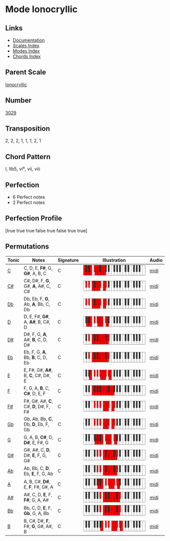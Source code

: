 # Mode Ionocryllic

## Links

- [Documentation](README.md)
- [Scales Index](Scales.md)
- [Modes Index](Modes.md)
- [Chords Index](Chords.md)

## Parent Scale

[Ionocryllic](ScaleIonocryllic.md)

## Number

[3029](https://ianring.com/musictheory/scales/3029)

## Transposition

2, 2, 2, 1, 1, 1, 2, 1

## Chord Pattern

I, IIb5, vi⁰, vii, viii

## Perfection

- 6 Perfect notes
- 2 Perfect notes

## Perfection Profile

[true true true false true false true true]

## Permutations

| Tonic | Notes | Signature | Illustration | Audio |
|-------|-------|-----------|--------------|-------|
| [C](ModeCNaturalIonocryllic.md) | C, D, E, **F#**, G, **G#**, A, B, C | C | ![CNaturalIonocryllic](ModeCNaturalIonocryllic.png) | [midi](https://github.com/edipermadi/music/blob/main/docs/ModeCNaturalIonocryllic.mid?raw=true) |
| [C#](ModeCSharpIonocryllic.md) | C#, D#, F, **G**, G#, **A**, A#, C, C# | C | ![CSharpIonocryllic](ModeCSharpIonocryllic.png) | [midi](https://github.com/edipermadi/music/blob/main/docs/ModeCSharpIonocryllic.mid?raw=true) |
| [Db](ModeDFlatIonocryllic.md) | Db, Eb, F, **G**, Ab, **A**, Bb, C, Db | C | ![DFlatIonocryllic](ModeDFlatIonocryllic.png) | [midi](https://github.com/edipermadi/music/blob/main/docs/ModeDFlatIonocryllic.mid?raw=true) |
| [D](ModeDNaturalIonocryllic.md) | D, E, F#, **G#**, A, **A#**, B, C#, D | C | ![DNaturalIonocryllic](ModeDNaturalIonocryllic.png) | [midi](https://github.com/edipermadi/music/blob/main/docs/ModeDNaturalIonocryllic.mid?raw=true) |
| [D#](ModeDSharpIonocryllic.md) | D#, F, G, **A**, A#, **B**, C, D, D# | C | ![DSharpIonocryllic](ModeDSharpIonocryllic.png) | [midi](https://github.com/edipermadi/music/blob/main/docs/ModeDSharpIonocryllic.mid?raw=true) |
| [Eb](ModeEFlatIonocryllic.md) | Eb, F, G, **A**, Bb, **B**, C, D, Eb | C | ![EFlatIonocryllic](ModeEFlatIonocryllic.png) | [midi](https://github.com/edipermadi/music/blob/main/docs/ModeEFlatIonocryllic.mid?raw=true) |
| [E](ModeENaturalIonocryllic.md) | E, F#, G#, **A#**, B, **C**, C#, D#, E | C | ![ENaturalIonocryllic](ModeENaturalIonocryllic.png) | [midi](https://github.com/edipermadi/music/blob/main/docs/ModeENaturalIonocryllic.mid?raw=true) |
| [F](ModeFNaturalIonocryllic.md) | F, G, A, **B**, C, **C#**, D, E, F | C | ![FNaturalIonocryllic](ModeFNaturalIonocryllic.png) | [midi](https://github.com/edipermadi/music/blob/main/docs/ModeFNaturalIonocryllic.mid?raw=true) |
| [F#](ModeFSharpIonocryllic.md) | F#, G#, A#, **C**, C#, **D**, D#, F, F# | C | ![FSharpIonocryllic](ModeFSharpIonocryllic.png) | [midi](https://github.com/edipermadi/music/blob/main/docs/ModeFSharpIonocryllic.mid?raw=true) |
| [Gb](ModeGFlatIonocryllic.md) | Gb, Ab, Bb, **C**, Db, **D**, Eb, F, Gb | C | ![GFlatIonocryllic](ModeGFlatIonocryllic.png) | [midi](https://github.com/edipermadi/music/blob/main/docs/ModeGFlatIonocryllic.mid?raw=true) |
| [G](ModeGNaturalIonocryllic.md) | G, A, B, **C#**, D, **D#**, E, F#, G | C | ![GNaturalIonocryllic](ModeGNaturalIonocryllic.png) | [midi](https://github.com/edipermadi/music/blob/main/docs/ModeGNaturalIonocryllic.mid?raw=true) |
| [G#](ModeGSharpIonocryllic.md) | G#, A#, C, **D**, D#, **E**, F, G, G# | C | ![GSharpIonocryllic](ModeGSharpIonocryllic.png) | [midi](https://github.com/edipermadi/music/blob/main/docs/ModeGSharpIonocryllic.mid?raw=true) |
| [Ab](ModeAFlatIonocryllic.md) | Ab, Bb, C, **D**, Eb, **E**, F, G, Ab | C | ![AFlatIonocryllic](ModeAFlatIonocryllic.png) | [midi](https://github.com/edipermadi/music/blob/main/docs/ModeAFlatIonocryllic.mid?raw=true) |
| [A](ModeANaturalIonocryllic.md) | A, B, C#, **D#**, E, **F**, F#, G#, A | C | ![ANaturalIonocryllic](ModeANaturalIonocryllic.png) | [midi](https://github.com/edipermadi/music/blob/main/docs/ModeANaturalIonocryllic.mid?raw=true) |
| [A#](ModeASharpIonocryllic.md) | A#, C, D, **E**, F, **F#**, G, A, A# | C | ![ASharpIonocryllic](ModeASharpIonocryllic.png) | [midi](https://github.com/edipermadi/music/blob/main/docs/ModeASharpIonocryllic.mid?raw=true) |
| [Bb](ModeBFlatIonocryllic.md) | Bb, C, D, **E**, F, **Gb**, G, A, Bb | C | ![BFlatIonocryllic](ModeBFlatIonocryllic.png) | [midi](https://github.com/edipermadi/music/blob/main/docs/ModeBFlatIonocryllic.mid?raw=true) |
| [B](ModeBNaturalIonocryllic.md) | B, C#, D#, **F**, F#, **G**, G#, A#, B | C | ![BNaturalIonocryllic](ModeBNaturalIonocryllic.png) | [midi](https://github.com/edipermadi/music/blob/main/docs/ModeBNaturalIonocryllic.mid?raw=true) |
